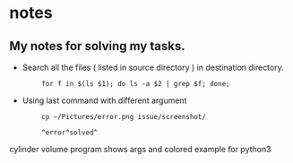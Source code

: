 # notes

## My notes for solving my tasks.

* Search all the files ( listed in source directory ) in destination directory.

```
		for f in $(ls $1); do ls -a $2 | grep $f; done;
```

* Using last command with different argument

```
		cp ~/Pictures/error.png issue/screenshot/
		
		^error^solved^
```

cylinder volume program shows args and colored example for python3

